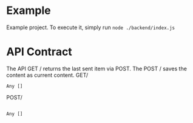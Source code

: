 # Example

Example project. To execute it, simply run `node ./backend/index.js`

# API Contract

The API GET / returns the last sent item via POST. The POST / saves the content as current content.
GET/

```
Any []
```
POST/

```

Any []
```